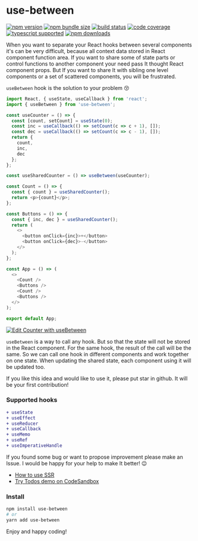 # use-between

[![npm version](https://img.shields.io/npm/v/use-between?style=flat-square)](https://www.npmjs.com/package/use-between) [![npm bundle size](https://img.shields.io/bundlephobia/minzip/use-between?style=flat-square)](https://bundlephobia.com/result?p=use-between) [![build status](https://img.shields.io/github/workflow/status/betula/use-between/Tests?style=flat-square)](https://github.com/betula/use-between/actions?workflow=Tests) [![code coverage](https://img.shields.io/coveralls/github/betula/use-between?style=flat-square)](https://coveralls.io/github/betula/use-between) [![typescript supported](https://img.shields.io/npm/types/typescript?style=flat-square)](https://github.com/betula/use-between) [![npm downloads](https://img.shields.io/npm/dt/use-between?style=flat-square)](https://www.npmjs.com/package/use-between)

When you want to separate your React hooks between several components it's can be very difficult, because all context data stored in React component function area.
If you want to share some of state parts or control functions to another component your need pass It thought React component props. But If you want to share It with sibling one level components or a set of scattered components, you will be frustrated.

`useBetween` hook is the solution to your problem :kissing_closed_eyes:

```javascript
import React, { useState, useCallback } from 'react';
import { useBetween } from 'use-between';

const useCounter = () => {
  const [count, setCount] = useState(0);
  const inc = useCallback(() => setCount(c => c + 1), []);
  const dec = useCallback(() => setCount(c => c - 1), []);
  return {
    count,
    inc,
    dec
  };
};

const useSharedCounter = () => useBetween(useCounter);

const Count = () => {
  const { count } = useSharedCounter();
  return <p>{count}</p>;
};

const Buttons = () => {
  const { inc, dec } = useSharedCounter();
  return (
    <>
      <button onClick={inc}>+</button>
      <button onClick={dec}>-</button>
    </>
  );
};

const App = () => (
  <>
    <Count />
    <Buttons />
    <Count />
    <Buttons />
  </>
);

export default App;
```
[![Edit Counter with useBetween](https://codesandbox.io/static/img/play-codesandbox.svg)](https://codesandbox.io/s/counter-with-usebetween-zh4tp?file=/src/App.js)

`useBetween` is a way to call any hook. But so that the state will not be stored in the React component. For the same hook, the result of the call will be the same. So we can call one hook in different components and work together on one state. When updating the shared state, each component using it will be updated too.

If you like this idea and would like to use it, please put star in github. It will be your first contribution!

### Supported hooks

```diff
+ useState
+ useEffect
+ useReducer
+ useCallback
+ useMemo
+ useRef
+ useImperativeHandle
```

If you found some bug or want to propose improvement please make an Issue. I would be happy for your help to make It better! :wink:

+ [How to use SSR](./docs/ssr.md)
+ [Try Todos demo on CodeSandbox](https://codesandbox.io/s/todos-use-bettwen-8d2th?file=/src/components/todo-list.jsx)

### Install

```bash
npm install use-between
# or
yarn add use-between
```

Enjoy and happy coding!
